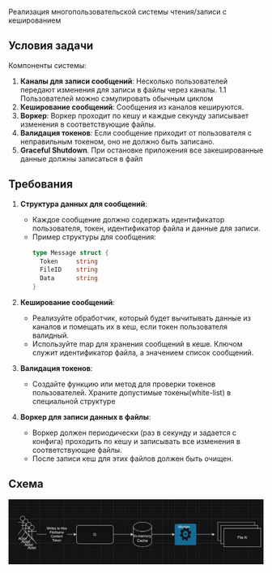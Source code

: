 Реализация многопользовательской системы чтения/записи с кешированием 

## Условия задачи

Компоненты системы:

1. **Каналы для записи сообщений**: Несколько пользователей передают изменения для записи в файлы через каналы.
1.1 Пользователей можно сэмулировать обычным циклом
2. **Кеширование сообщений**: Сообщения из каналов кешируются.
3. **Воркер**: Воркер проходит по кешу и каждые секунду записывает изменения в соответствующие файлы.
4. **Валидация токенов**: Если сообщение приходит от пользователя с неправильным токеном, оно не должно быть записано.
5. **Graceful Shutdown**. При остановке приложения все закешированные данные должны записаться в файл

## Требования

1. **Структура данных для сообщений**:
   - Каждое сообщение должно содержать идентификатор пользователя, токен, идентификатор файла и данные для записи.
   - Пример структуры для сообщения:
     ```go
     type Message struct {
       Token     string
       FileID    string
       Data      string
     }
     ```

2. **Кеширование сообщений**:
   - Реализуйте обработчик, который будет вычитывать данные из каналов и помещать их в кеш, если токен пользователя валидный.
   - Используйте map для хранения сообщений в кеше. Ключом служит идентификатор файла, а значением список сообщений.

3. **Валидация токенов**:
   - Создайте функцию или метод для проверки токенов пользователей. Храните допустимые токены(white-list) в специальной структуре

4. **Воркер для записи данных в файлы**:
   - Воркер должен периодически (раз в секунду и задается с конфига) проходить по кешу и записывать все изменения в соответствующие файлы.
   - После записи кеш для этих файлов должен быть очищен.


## Cхема

![](./schema.png "Schema")

